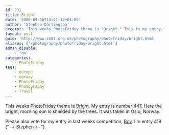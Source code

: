 ```yaml
---
id: 231
title: Bright
date: '2006-09-16T13:41:12+01:00'
author: 'Stephen Darlington'
excerpt: 'This weeks PhotoFriday theme is "Bright." This is my entry.'
layout: post
guid: 'http://www.zx81.org.uk/photography/photofriday/bright.html'
aliases: ['/photography/photofriday/bright.html']
adman_disable:
    - 'on'
categories:
    - PhotoFriday
tags:
    - europe
    - norway
    - PhotoFriday
    - Photography
    - Travel
---
```


This weeks PhotoFriday theme is [Bright](http://www.photofriday.com/archives/challenge/000597.php "PhotoFriday: Bright"). My entry is number 447. Here the bright, morning sun is shielded by the trees. It was taken in Oslo, Norway.

Please also vote for my entry in last weeks competition, [Boy](http://www.photofriday.com/linkviewer.php?id=595 "PhotoFriday: Boy"). I’m entry 419 (“–&gt; Stephen &lt;--").